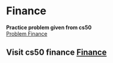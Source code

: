 # Finance
**Practice problem given from cs50**  
[Problem Finance](https://cs50.harvard.edu/x/2020/tracks/web/finance/)  
## Visit cs50 finance [Finance](https://finance.cs50.net/)<br>
